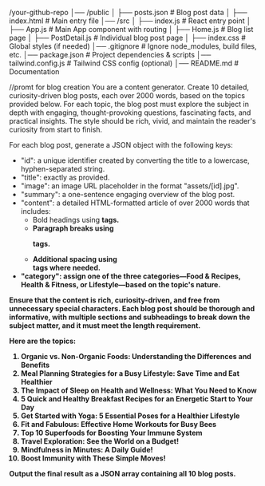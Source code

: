 /your-github-repo
│── /public
│   ├── posts.json      # Blog post data
│   ├── index.html      # Main entry file
│── /src
│   ├── index.js        # React entry point
│   ├── App.js          # Main App component with routing
│   ├── Home.js         # Blog list page
│   ├── PostDetail.js   # Individual blog post page
│   ├── index.css       # Global styles (if needed)
│── .gitignore          # Ignore node_modules, build files, etc.
│── package.json        # Project dependencies & scripts
│── tailwind.config.js  # Tailwind CSS config (optional)
│── README.md           # Documentation





//promt for blog creation
You are a content generator. Create 10 detailed, curiosity-driven blog posts, each over 2000 words, based on the topics provided below. For each topic, the blog post must explore the subject in depth with engaging, thought-provoking questions, fascinating facts, and practical insights. The style should be rich, vivid, and maintain the reader's curiosity from start to finish.

For each blog post, generate a JSON object with the following keys:
- "id": a unique identifier created by converting the title to a lowercase, hyphen-separated string.
- "title": exactly as provided.
- "image": an image URL placeholder in the format "assets/[id].jpg".
- "summary": a one-sentence engaging overview of the blog post.
- "content": a detailed HTML-formatted article of over 2000 words that includes:
    - Bold headings using <strong> tags.
    - Paragraph breaks using <p> tags.
    - Additional spacing using <br> tags where needed.
- "category": assign one of the three categories—Food & Recipes, Health & Fitness, or Lifestyle—based on the topic's nature.

Ensure that the content is rich, curiosity-driven, and free from unnecessary special characters. Each blog post should be thorough and informative, with multiple sections and subheadings to break down the subject matter, and it must meet the length requirement.

Here are the topics:
1. Organic vs. Non-Organic Foods: Understanding the Differences and Benefits
2. Meal Planning Strategies for a Busy Lifestyle: Save Time and Eat Healthier
3. The Impact of Sleep on Health and Wellness: What You Need to Know
4. 5 Quick and Healthy Breakfast Recipes for an Energetic Start to Your Day
5. Get Started with Yoga: 5 Essential Poses for a Healthier Lifestyle
6. Fit and Fabulous: Effective Home Workouts for Busy Bees
7. Top 10 Superfoods for Boosting Your Immune System
8. Travel Exploration: See the World on a Budget!
9. Mindfulness in Minutes: A Daily Guide!
10. Boost Immunity with These Simple Moves!

Output the final result as a JSON array containing all 10 blog posts.


